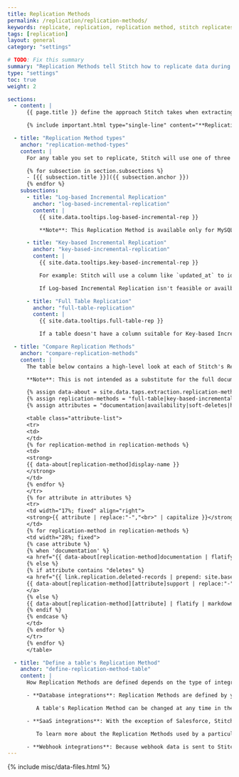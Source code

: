 ```yaml
---
title: Replication Methods
permalink: /replication/replication-methods/
keywords: replicate, replication, replication method, stitch replicates data
tags: [replication]
layout: general
category: "settings"

# TODO: Fix this summary
summary: "Replication Methods tell Stitch how to replicate data during a replication job."
type: "settings"
toc: true
weight: 2

sections:
  - content: |
      {{ page.title }} define the approach Stitch takes when extracting data from a source during a replication job. Additionally, {{ page.title }} can also impact how data is loaded into your destination and your overall row usage.

      {% include important.html type="single-line" content="**Replication Methods are one of the most important settings in Stitch.** Incorrectly defining a table's Replication Method can cause data discrepancies and latency. Before configuring the replication settings for an integration, Stitch recommends reading through the Replication Methods guides so you understand how Stitch will replicate your data." %}

  - title: "Replication Method types"
    anchor: "replication-method-types"
    content: |
      For any table you set to replicate, Stitch will use one of three methods to replicate your data:

      {% for subsection in section.subsections %}
      - [{{ subsection.title }}]({{ subsection.anchor }})
      {% endfor %}
    subsections:
      - title: "Log-based Incremental Replication"
        anchor: "log-based-incremental-replication"
        content: |
          {{ site.data.tooltips.log-based-incremental-rep }}

          **Note**: This Replication Method is available only for MySQL and PostgreSQL-backed databases that support binary log replication, and requires manual intervention when table structures change. [Learn more about Log-based Incremental Replication here]({{ link.replication.log-based-incremental | prepend: site.baseurl }}).

      - title: "Key-based Incremental Replication"
        anchor: "key-based-incremental-replication"
        content: |
          {{ site.data.tooltips.key-based-incremental-rep }}

          For example: Stitch will use a column like `updated_at` to identify records that have been updated since a specified time, and then only replicate those records.

          If Log-based Incremental Replication isn't feasible or availble for a data source, Key-based Incremental Replication is the next best option. [Learn more about Key-based Incremental Replication here]({{ link.replication.key-based-incremental | prepend: site.baseurl }}).

      - title: "Full Table Replication"
        anchor: "full-table-replication"
        content: |
          {{ site.data.tooltips.full-table-rep }}

          If a table doesn't have a column suitable for Key-based Incremental or if Log-based Incremental is unavailable, this method will be used to replicate data. [Learn more about Full Table Replication here]({{ link.replication.full-table | prepend: site.baseurl }}).

  - title: "Compare Replication Methods"
    anchor: "compare-replication-methods"
    content: |
      The table below contains a high-level look at each of Stitch's Replication Methods and how they compare to each other.

      **Note**: This is not intended as a substitute for the full documentation for each Replication Method. Stitch recommends reading the documentation linked below before selecting a Replication Method, as defining replication incorrectly can lead to data discrepancies, latency, and increased row usage.

      {% assign data-about = site.data.taps.extraction.replication-methods %}
      {% assign replication-methods = "full-table|key-based-incremental|log-based-incremental" | split: "|" %}
      {% assign attributes = "documentation|availability|soft-deletes|hard-deletes|view-support|structural-changes|configuration-requirements" | split:"|" %}

      <table class="attribute-list">
      <tr>
      <td>
      </td>
      {% for replication-method in replication-methods %}
      <td>
      <strong>
      {{ data-about[replication-method]display-name }}
      </strong>
      </td>
      {% endfor %}
      </tr>
      {% for attribute in attributes %}
      <tr>
      <td width="17%; fixed" align="right">
      <strong>{{ attribute | replace:"-","<br>" | capitalize }}</strong>
      </td>
      {% for replication-method in replication-methods %}
      <td width="28%; fixed">
      {% case attribute %}
      {% when 'documentation' %}
      <a href="{{ data-about[replication-method]documentation | flatify }}">Documentation</a>
      {% else %}
      {% if attribute contains "deletes" %}
      <a href="{{ link.replication.deleted-records | prepend: site.baseurl | append: "#" | append: replication-method }}">
      {{ data-about[replication-method][attribute]support | replace:"-"," " | capitalize }}
      </a>
      {% else %}
      {{ data-about[replication-method][attribute] | flatify | markdownify }}
      {% endif %}
      {% endcase %}
      </td>
      {% endfor %}
      </tr>
      {% endfor %}
      </table>

  - title: "Define a table's Replication Method"
    anchor: "define-replication-method-table"
    content: |
      How Replication Methods are defined depends on the type of integration being used:

      - **Database integrations**: Replication Methods are defined by you when tables are set to replicate. The exception to this is MongoDB, which only supports Key-based Incremental Replication.

         A table's Replication Method can be changed at any time in the {{ app.page-names.table-settings }} page.

      - **SaaS integrations**: With the exception of Salesforce, Stitch pre-defines the Replication Methods used for every table set to replicate.

         To learn more about the Replication Methods used by a particular SaaS integration, refer to the **Schema** section in the [integration's documentation]({{ site.baseurl }}/integrations/saas).

      - **Webhook integrations**: Because webhook data is sent to Stitch in real-time, only new records are ever replicated from a webhook source. This can be thought of as using Key-based Incremental Replication with a Replication Key of `created_at`.
---
```

{% include misc/data-files.html %}
